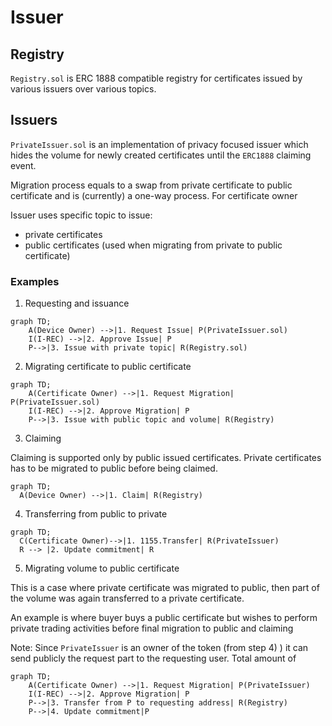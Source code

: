 # Issuer

## Registry

`Registry.sol` is ERC 1888 compatible registry for certificates issued by various issuers over various topics.

## Issuers

`PrivateIssuer.sol` is an implementation of privacy focused issuer which hides the volume for newly created certificates until the `ERC1888` claiming event.

Migration process equals to a swap from private certificate to public certificate and is (currently) a one-way process. For certificate owner 

Issuer uses specific topic to issue:
- private certificates
- public certificates (used when migrating from private to public certificate)


### Examples

1) Requesting and issuance
```mermaid
graph TD;
    A(Device Owner) -->|1. Request Issue| P(PrivateIssuer.sol)
    I(I-REC) -->|2. Approve Issue| P
    P-->|3. Issue with private topic| R(Registry.sol)
```

2) Migrating certificate to public certificate
```mermaid
graph TD;
    A(Certificate Owner) -->|1. Request Migration| P(PrivateIssuer.sol)
    I(I-REC) -->|2. Approve Migration| P
    P-->|3. Issue with public topic and volume| R(Registry)
```

3) Claiming

Claiming is supported only by public issued certificates. Private certificates has to be migrated to public before being claimed.

```mermaid
graph TD;
  A(Device Owner) -->|1. Claim| R(Registry)
```

4) Transferring from public to private

```mermaid
graph TD;
  C(Certificate Owner)-->|1. 1155.Transfer| R(PrivateIssuer)
  R --> |2. Update commitment| R
```

5) Migrating volume to public certificate

This is a case where private certificate was migrated to public, then part of the volume was again transferred to a private certificate.

An example is where buyer buys a public certificate but wishes to perform private trading activities before final migration to public and claiming

Note: Since `PrivateIssuer` is an owner of the token (from step 4) ) it can send publicly the request part to the requesting user. Total amount of 

```mermaid
graph TD;
    A(Certificate Owner) -->|1. Request Migration| P(PrivateIssuer)
    I(I-REC) -->|2. Approve Migration| P
    P-->|3. Transfer from P to requesting address| R(Registry)
    P-->|4. Update commitment|P
```
